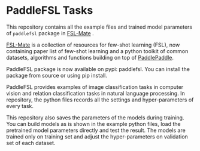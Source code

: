 # PaddleFSL Tasks
This repository contains all the example files and trained model parameters of `paddlefsl` package in [FSL-Mate](https://github.com/tata1661/FSL-Mate) .

[FSL-Mate](https://github.com/tata1661/FSL-Mate) is a collection of resources for few-shot learning (FSL), now containing paper list of few-shot learning and a python toolkit of common datasets, algorithms and functions building on top of [PaddlePaddle](https://github.com/PaddlePaddle).

PaddleFSL package is now available on pypi: paddlefsl. You can install the package from source or using pip install.

PaddleFSL provides examples of image classification tasks in computer vision and relation classification tasks in natural language processing. In repository, the python files records all the settings and hyper-parameters of every task.

This repository also saves the parameters of the models during training. You can build models as is shown in the example python files, load the pretrained model parameters directly and test the result. The models are trained only on training set and adjust the hyper-parameters on validation set of each dataset.